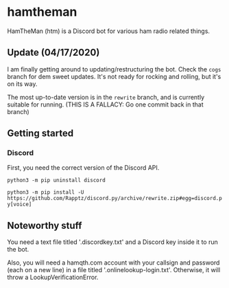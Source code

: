 # hamtheman
HamTheMan (htm) is a Discord bot for various ham radio related things.

## Update (04/17/2020)
I am finally getting around to updating/restructuring the bot. Check the `cogs` branch for dem sweet updates. It's not ready for rocking and rolling, but it's on its way.

The most up-to-date version is in the `rewrite` branch, and is currently suitable for running. (THIS IS A FALLACY: Go one commit back in that branch)

## Getting started

### Discord
First, you need the correct version of the Discord API.

`python3 -m pip uninstall discord`

`python3 -m pip install -U https://github.com/Rapptz/discord.py/archive/rewrite.zip#egg=discord.py[voice]`

## Noteworthy stuff
You need a text file titled '.discordkey.txt' and a Discord key inside it to run the bot.

Also, you will need a hamqth.com account with your callsign and password (each on a new line) in a file titled '.onlinelookup-login.txt'.  Otherwise, it will throw a LookupVerificationError.
